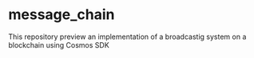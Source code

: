 # message_chain
This repository preview an implementation of a broadcastig system on a blockchain using Cosmos SDK
